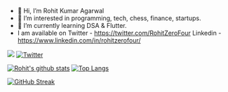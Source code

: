 - 👋 Hi, I’m Rohit Kumar Agarwal
- 👀 I’m interested in programming, tech, chess, finance, startups.
- 🌱 I’m currently learning DSA & Flutter.
- I am available on 
    Twitter - https://twitter.com/RohitZeroFour
    Linkedin - https://www.linkedin.com/in/rohitzerofour/
    
    
![](https://komarev.com/ghpvc/?username=rohitzerofour)
[![Twitter](https://img.shields.io/twitter/url/https/twitter.com/cloudposse.svg?style=social&label=Follow%20%40cloudposse)](https://twitter.com/rohitzerofour)
    
    
[![Rohit's github stats](https://github-readme-stats.vercel.app/api?username=rohitzerofour&count_private=true&show_icons=true&theme=radical&hide_rank=false)](https://github.com/anuraghazra/github-readme-stats)
[![Top Langs](https://github-readme-stats.vercel.app/api/top-langs/?username=anuraghazra&layout=compact)](https://github.com/anuraghazra/github-readme-stats)
<!--- ![Leetcode Stats](https://leetcard.jacoblin.cool/rohitzerofour) --->
[![GitHub Streak](https://streak-stats.demolab.com/?user=rohitzerofour)](https://git.io/streak-stats)


<!---
rohitzerofour/rohitzerofour is a ✨ special ✨ repository because its `README.md` (this file) appears on your GitHub profile.
You can click the Preview link to take a look at your changes.
--->
